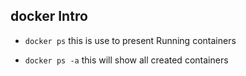 ## docker Intro

- `docker ps`
  this is use to present Running containers

- `docker ps -a`
  this will show all created containers
